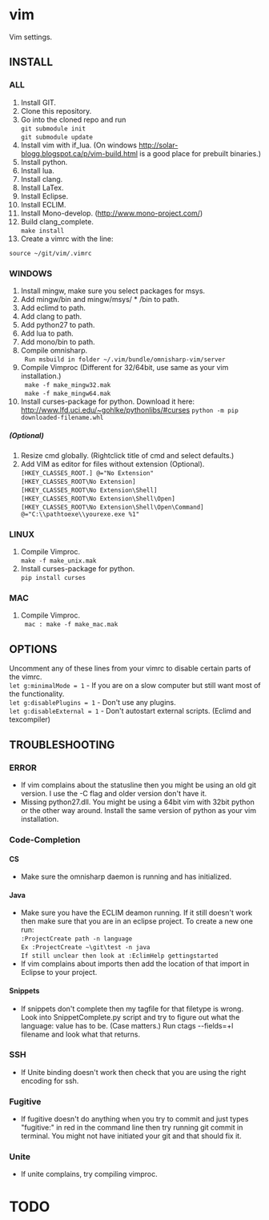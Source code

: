 # vim

Vim settings.

## INSTALL
### ALL

1. Install GIT.
2. Clone this repository.
3. Go into the cloned repo and run  
``git submodule init``  
``git submodule update``
4. Install vim with if_lua. (On windows http://solar-blogg.blogspot.ca/p/vim-build.html is a good place for prebuilt binaries.)
5. Install python.
7. Install lua.
8. Install clang.
9. Install LaTex.
10. Install Eclipse.
11. Install ECLIM.
12. Install Mono-develop. (http://www.mono-project.com/)
13. Build clang_complete.  
`` make install ``
14. Create a vimrc with the line:  
```VimL
source ~/git/vim/.vimrc
```  

### WINDOWS

1. Install mingw, make sure you select packages for msys. 
2. Add mingw/bin and mingw/msys/ * /bin to path.
3. Add eclimd to path.
4. Add clang to path.
5. Add python27 to path.
6. Add lua to path.
7. Add mono/bin to path.
8. Compile omnisharp.  
`` Run msbuild in folder ~/.vim/bundle/omnisharp-vim/server``  
9. Compile Vimproc (Different for 32/64bit, use same as your vim installation.)  
`` make -f make_mingw32.mak``  
`` make -f make_mingw64.mak``  
10. Install curses-package for python. Download it here: http://www.lfd.uci.edu/~gohlke/pythonlibs/#curses
`` python -m pip downloaded-filename.whl ``  

##### (Optional)

1. Resize cmd globally. (Rightclick title of cmd and select defaults.)
2. Add VIM as editor for files without extension (Optional).  
``[HKEY_CLASSES_ROOT.] @="No Extension"``  
``[HKEY_CLASSES_ROOT\No Extension]``  
``[HKEY_CLASSES_ROOT\No Extension\Shell]``  
``[HKEY_CLASSES_ROOT\No Extension\Shell\Open]``  
``[HKEY_CLASSES_ROOT\No Extension\Shell\Open\Command] @="C:\\pathtoexe\\yourexe.exe %1"``

### LINUX

1. Compile Vimproc.  
`` make -f make_unix.mak ``  
2. Install curses-package for python.  
`` pip install curses ``  

### MAC

1. Compile Vimproc.   
`` mac : make -f make_mac.mak``

## OPTIONS

Uncomment any of these lines from your vimrc to disable certain parts of the vimrc.  
`` let g:minimalMode = 1 ``  - If you are on a slow computer but still want most of the functionality.  
`` let g:disablePlugins = 1 ``  - Don't use any plugins.  
`` let g:disableExternal = 1 ``  - Don't autostart external scripts. (Eclimd and texcompiler)  

## TROUBLESHOOTING
### ERROR
* If vim complains about the statusline then you might be using an old git version. I use the -C flag and older version don't have it.
* Missing python27.dll. You might be using a 64bit vim with 32bit python or the other way around. Install the same version of python as your vim installation.

### Code-Completion
#### CS
* Make sure the omnisharp daemon is running and has initialized.

#### Java
* Make sure you have the ECLIM deamon running. If it still doesn't work then make sure that you are in an eclipse project. To create a new one run:  
``:ProjectCreate path -n language``  
``Ex :ProjectCreate ~\git\test -n java``  
``If still unclear then look at :EclimHelp gettingstarted``  
* If vim complains about imports then add the location of that import in Eclipse to your project.

#### Snippets
* If snippets don't complete then my tagfile for that filetype is wrong. Look into SnippetComplete.py script and try to figure out what the language: value has to be. (Case matters.) Run ctags --fields=+l filename and look what that returns.

### SSH
* If Unite binding doesn't work then check that you are using the right encoding for ssh.

### Fugitive
* If fugitive doesn't do anything when you try to commit and just types "fugitive:" in red in the command line then try running git commit in terminal. You might not have initiated your git and that should fix it.

### Unite
* If unite complains, try compiling vimproc.


# TODO
